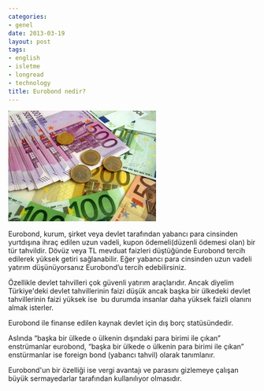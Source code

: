 ```yaml
---
categories:
- genel
date: 2013-03-19
layout: post
tags:
- english
- isletme
- longread
- technology
title: Eurobond nedir?
---
```


[![](/images/784df-eurobond-market-370.jpg)](https://suatatan.wordpress.com/wp-content/uploads/2013/03/784df-eurobond-market-370.jpg)

Eurobond, kurum, şirket veya devlet tarafından yabancı para cinsinden yurtdışına ihraç edilen uzun vadeli, kupon ödemeli(düzenli ödemesi olan) bir tür tahvildir. Dövüz veya TL mevduat faizleri düştüğünde Eurobond tercih edilerek yüksek getiri sağlanabilir. Eğer yabancı para cinsinden uzun vadeli yatırım düşünüyorsanız Eurobond’u tercih edebilirsiniz.  
  
Özellikle devlet tahvilleri çok güvenli yatırım araçlarıdır. Ancak diyelim Türkiye'deki devlet tahvillerinin faizi düşük ancak başka bir ülkedeki devlet tahvillerinin faizi yüksek ise  bu durumda insanlar daha yüksek faizli olanını almak isterler.  
  
Eurobond ile finanse edilen kaynak devlet için dış borç statüsündedir. 

  

Aslında “başka bir ülkede o ülkenin dışındaki para birimi ile çıkan” enstrümanlar eurobond, “başka bir ülkede o ülkenin para birimi ile çıkan” enstürmanlar ise foreign bond (yabancı tahvil) olarak tanımlanır.  
  
Eurobond'un bir özelliği ise vergi avantajı ve parasını gizlemeye çalışan büyük sermayedarlar tarafından kullanılıyor olmasıdır.
